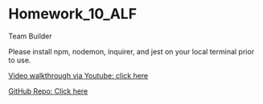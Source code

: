 # Homework_10_ALF
Team Builder


Please install npm, nodemon, inquirer, and jest on your local terminal prior to use.


[Video walkthrough via Youtube: click here](https://youtu.be/m0musWL9hjI)


[GitHub Repo: Click here](https://github.com/andrewfriedman20/Homework_10_ALF)
